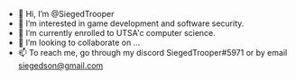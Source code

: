 - 👋 Hi, I’m @SiegedTrooper
- 👀 I’m interested in game development and software security.
- 🌱 I’m currently enrolled to UTSA'c computer science.
- 💞️ I’m looking to collaborate on ...
- 📫 To reach me, go through my discord SiegedTrooper#5971 or by email siegedson@gmail.com

<!---
SiegedTrooper/SiegedTrooper is a ✨ special ✨ repository because its `README.md` (this file) appears on your GitHub profile.
You can click the Preview link to take a look at your changes.
--->
